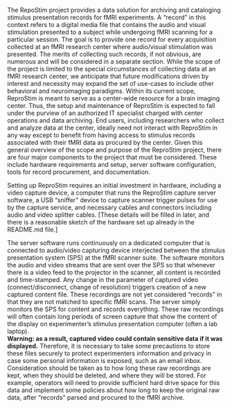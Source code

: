 The RepoStim project provides a data solution for archiving and cataloging stimulus presentation records for fMRI experiments.
A “record” in this context refers to a digital media file that contains the audio and visual stimulation presented to a subject while undergoing fMRI scanning for a particular session. 
The goal is to provide one record for every acquisition collected at an fMRI research center where audio/visual stimulation was presented. 
The merits of collecting such records, if not obvious, are numerous and will be considered in a separate section. 
While the scope of the project is limited to the special circumstances of collecting data at an fMRI research center, we anticipate that future modifications driven by interest and necessity may expand the set of use-cases to include other behavioral and neuroimaging paradigms. 
Within its current scope, ReproStim is meant to serve as a center-wide resource for a brain imaging center. 
Thus, the setup and maintenance of ReproStim is expected to fall under the purview of an authorized IT specialist charged with center operations and data archiving. 
End users, including researchers who collect and analyze data at the center, ideally need not interact with ReproStim in any way except to benefit from having access to stimulus records associated with their fMRI data as procured by the center. 
Given this general overview of the scope and purpose of the ReproStim project, there are four major components to the project that must be considered. 
These include hardware requirements and setup, server software configuration, tools for record procurement, and documentation. 

Setting up ReproStim requires an initial investment in hardware, including a video capture device, a computer that runs the ReproStim capture server software, 
a USB “sniffer” device to capture scanner trigger pulses for use by the capture service, 
and necessary cables and connectors including audio and video splitter cables. 
[These details will be filled in later, and there is a reasonable sketch of the hardware set up already in the README.md file.]

The server software runs continuously on a dedicated computer that is connected to audio/video capturing device interjected between the stimulus presentation system (SPS) at the fMRI scanner suite. 
The software monitors the audio and video streams that are sent over the SPS so that whenever there is a video feed to the projector in the scanner, 
all content is recorded and time-stamped. 
Any change in the parameter of captured video (connect/disconnect, change of resolution) triggers creation of a new captured content file.
These recordings are not yet considered “records” in that they are not matched to specific fMRI scans. 
The server simply monitors the SPS for content and records everything. 
These raw recordings will often contain long periods of screen capture that show the content of the display on experimenter’s stimulus presentation computer (often a lab laptop).  
**Warning: as a result, captured video could contain sensitive data if it was displayed.**
Therefore, it is necessary to take some precautions to store these files securely to protect experimenters information and privacy in case some personal information is exposed, such as an email inbox. 
Consideration should be taken as to how long these raw recordings are kept, when they should be deleted, and where they will be stored. 
For example, operators will need to provide sufficient hard drive space for this data and implement some policies about how long to keep the original raw data, after “records” parsed and procured to the fMRI archive. 
